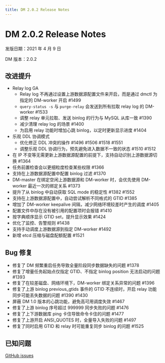 ```yaml
---
title: DM 2.0.2 Release Notes
---
```


# DM 2.0.2 Release Notes

发版日期：2021 年 4 月 9 日

DM 版本：2.0.2

## 改进提升

- Relay log GA
  - Relay log 不再通过设置上游数据源配置文件来开启，而是通过 dmctl 为指定的 DM-worker 开启 #1499
  - `query-status -s` 与 `purge-relay` 会发送到所有拉取 relay log 的 DM-worker #1533
  - 调整 relay 单元拉取、发送 binlog 的行为与 MySQL 从库一致 #1390
  - 减少清理 relay log 的场景 #1400
  - 为启用 relay 功能时增加心跳 binlog，以定时更新显示进度 #1404
- 乐观 DDL 协调模式
  - 优化修正 DDL 冲突的操作 #1496 #1506 #1518 #1551
  - 调整乐观 DDL 协调行为，预先避免进入数据不一致的状态 #1510 #1512
- 在 IP 不变等无需更新上游数据源配置的前提下，支持自动识别上游数据源切换 #1364
- 任务前置检查会以更细粒度检查某些权限 #1366
- 支持在上游数据源配置中配置 binlog 过滤 #1370
- DM-master 在绑定空闲上游数据源和 DM-worker 时，会优先使用 DM-worker 最近一次的绑定关系 #1373
- 提升了从 binlog 中自动获取 SQL mode 的稳定性 #1382 #1552
- 支持在上游数据源配置中，自动尝试解析不同格式的 GTID #1385
- 增加了 DM-worker keepalive 间隔，减少网络环境较差时产生的调度 #1405
- 配置文件中存在没有被引用的配置项时会报错 #1410
- 按字典顺序显示 GTID set，提升显示效果 #1424
- 优化了监控、告警规则 #1438
- 支持手动调度上游数据源到指定 DM-worker #1492
- 新增 etcd 压缩与磁盘配额配置 #1521

## Bug 修复

- 修复了 DM 频繁重启任务导致全量阶段同步数据缺失的问题 #1378
- 修复了增量任务起始点仅指定 GTID、不指定 binlog position 无法启动的问题 #1393
- 修复了在较差磁盘、网络环境下，DM-worker 绑定关系异常的问题 #1396
- 修复了上游 binlog previous_gtids 事件的 GTID 不连续时，开启 relay 功能同步可能丢失数据的问题 #1390 #1430
- 屏蔽 DM 1.0 版本的心跳功能，避免高可用调度失效 #1467
- 修复了上游 binlog 序号超过 999999 同步失败的问题 #1476
- 修复了上下游数据库 ping 卡住导致命令卡住的问题 #1477
- 修复了上游开启 ANSI_QUOTES 时，全量导入失败的问题 #1497
- 修复了同时启用 GTID 和 relay 时可能重复同步 binlog 的问题 #1525

## 已知问题

[GitHub issues](https://github.com/pingcap/dm/issues?q=is%3Aissue+is%3Aopen+label%3Aaffected-v2.0.2)
